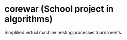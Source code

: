# corewar (School project in algorithms)

Simplified virtual machine nesting processes tournaments.
